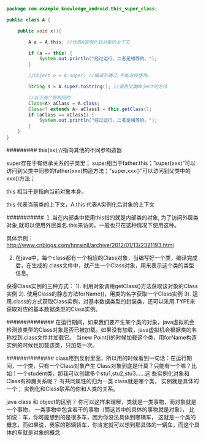 ```java
package com.example.knowledge_android.this_super_class;

public class A {

    public void x(){

        A a = A.this; //代表A实例化后对象的上下文

        if (a == this) {
            System.out.println("经过运行，二者是相等的。");
        }

        //Object o = A.super; //编译不通过,不能这样使用。

        String s = A.super.toString(); //调用父类Object的方法

        //以下两个是相同的
        Class<A> aClass = A.class;
        Class<? extends A> aClass1 = this.getClass();
        if (aClass == aClass1) {
            System.out.println("经过运行，二者是相等的。");
        }
    }
}
```

#########
this(xx);//指向其他的不同参构造器

super存在于有继承关系的子类里；
super相当于father.this；”super(xxx)”可以访问到父类中同参的father(xxx)构造方法；”super.xxx()”可以访问到父类中的xxx()方法；

this 相当于是指向当前对象本身。

this 代表当前类的上下文，A.this 代表A实例化后对象的上下文

###########
１.当在内部类中使用this指的就是内部类的对象, 为了访问外层类对象,就可以使用外层类名.this来访问。一般也只在这种情况下使用这种。

具体示例：http://www.cnblogs.com/hnrainll/archive/2012/01/13/2321193.html

2. 在java中，每个class都有一个相应的Class对象，当编写好一个类，编译完成后，在生成的.class文件中，就产生一个Class对象，用来表示这个类的类型信息。 

获得Class实例的三种方式：
1). 利用对象调用getClass()方法获取该对象的Class实例
2). 使用Class的静态方法forName()，用类的名字获取一个Class实例
3). 运用.class的方式获取Class实例，对基本数据类型的封装类，还可以采用.TYPE来获取对应的基本数据类型的Class实例。


##############
在运行期间，如果我们要产生某个类的对象，java虚拟机会检测该类型的Class对象是否已被加载。如果没有加载，java虚拟机会根据类的名称找到.class文件并加载它。
当new Point()的时候加载这个类，用forName构造实例的时候也加载该类，只加载一次。


##############
class用到反射里面，所以用的时候看到一句话：在运行期间，一个类，只有一个Class对象产生
Class对象到底是什莫？只能有一个嘛？比如：一个student类，那我可以创建多个stu1,stu2,stu3......这
些实例化对象和Class有神魔关系呢？
有共同属性的归为一类 class就是哪个类， 实例就是具体的一个； 实例化和Class联系的你和人类的关系。

java class 和 object的区别？
你可以这样来理解，类就是一类事物，而对象就是一个事物，
一类事物中包含若干的事物（而这其中的具体的事物就是对象），
比如说：车，你可能想到的是很多车，因为你没法具体到哪辆车，
这就是一个类的概念，而如果说，我家的那辆轿车，你肯定就可以想到那具体的一辆车，而这个具体的车就是对象的概念